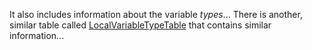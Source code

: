 It also includes information about the variable *types*... There is another, similar table called [LocalVariableTypeTable](http://docs.oracle.com/javase/specs/jvms/se7/html/jvms-4.html) that contains similar information...
